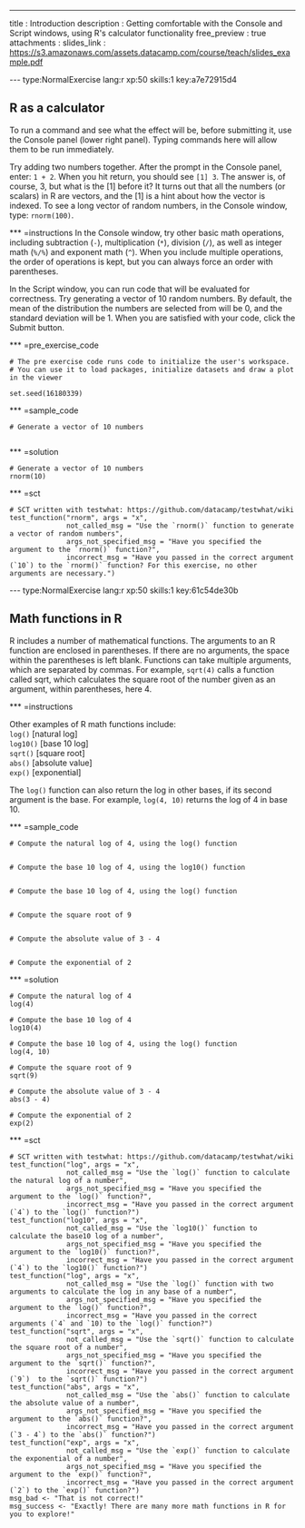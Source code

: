 ---
title         : Introduction
description   : Getting comfortable with the Console and Script windows, using R's calculator functionality
free_preview  : true
attachments   :
  slides_link : https://s3.amazonaws.com/assets.datacamp.com/course/teach/slides_example.pdf

--- type:NormalExercise lang:r xp:50 skills:1 key:a7e72915d4
## R as a calculator

To run a command and see what the effect will be, before submitting it, use the Console panel (lower right panel).
Typing commands here will allow them to be run immediately.


Try adding two numbers together. After the prompt in the Console panel, enter:
` 1 + 2 `.
When you hit return, you should see `[1] 3`.
The answer is, of course, 3, but what is the [1] before it? It turns out that all the numbers (or scalars) in R are vectors, and the [1] is a hint about how the vector is indexed. To see a long vector of random numbers, in the Console window, type: ` rnorm(100) `.


*** =instructions
In the Console window, try other basic math operations, including subtraction (`-`), multiplication (`*`), division (`/`), as well as integer math (`%/%`)
and exponent math (`^`). When you include multiple operations, the order of operations is kept, but you can always force an order with parentheses.

In the Script window, you can run code that will be evaluated for correctness. Try generating a vector of 10 random numbers. By default, the mean of the distribution the numbers are selected from will be 0, and the standard deviation will be 1. When you are satisfied with your code, click the Submit button.



*** =pre_exercise_code
```{r}
# The pre exercise code runs code to initialize the user's workspace.
# You can use it to load packages, initialize datasets and draw a plot in the viewer

set.seed(16180339)
```

*** =sample_code
```{r}
# Generate a vector of 10 numbers


```

*** =solution
```{r}
# Generate a vector of 10 numbers
rnorm(10)

```


*** =sct
```{r}
# SCT written with testwhat: https://github.com/datacamp/testwhat/wiki
test_function("rnorm", args = "x",
              not_called_msg = "Use the `rnorm()` function to generate a vector of random numbers",
              args_not_specified_msg = "Have you specified the argument to the `rnorm()` function?",
              incorrect_msg = "Have you passed in the correct argument (`10`) to the `rnorm()` function? For this exercise, no other arguments are necessary.")
```
--- type:NormalExercise lang:r xp:50 skills:1 key:61c54de30b
## Math functions in R

R includes a number of mathematical functions. The arguments to an R function are enclosed in parentheses. If there are no arguments, the space within the parentheses is left blank. Functions can take multiple arguments, which are separated by commas.
For example, ` sqrt(4) ` calls a function called sqrt, which calculates the square root of the number given as an argument, within parentheses, here 4.

*** =instructions

Other examples of R math functions include: <br/>
 `log()` [natural log] <br/>
 `log10()` [base 10 log] <br/>
 `sqrt()` [square root] <br/>
 `abs()` [absolute value] <br/>
 `exp()` [exponential] <br/>
 

The `log()` function can also return the log in other bases, if its second argument is the base. For example, `log(4, 10)` returns the log of 4 in base 10.



*** =sample_code
```{r}
# Compute the natural log of 4, using the log() function


# Compute the base 10 log of 4, using the log10() function


# Compute the base 10 log of 4, using the log() function


# Compute the square root of 9


# Compute the absolute value of 3 - 4


# Compute the exponential of 2

```

*** =solution
```{r}
# Compute the natural log of 4
log(4)

# Compute the base 10 log of 4
log10(4)

# Compute the base 10 log of 4, using the log() function
log(4, 10)

# Compute the square root of 9
sqrt(9)

# Compute the absolute value of 3 - 4
abs(3 - 4)

# Compute the exponential of 2
exp(2)

```


*** =sct
```{r}
# SCT written with testwhat: https://github.com/datacamp/testwhat/wiki
test_function("log", args = "x",
              not_called_msg = "Use the `log()` function to calculate the natural log of a number",
              args_not_specified_msg = "Have you specified the argument to the `log()` function?",
              incorrect_msg = "Have you passed in the correct argument (`4`) to the `log()` function?")
test_function("log10", args = "x",
              not_called_msg = "Use the `log10()` function to calculate the base10 log of a number",
              args_not_specified_msg = "Have you specified the argument to the `log10()` function?",
              incorrect_msg = "Have you passed in the correct argument (`4`) to the `log10()` function?")
test_function("log", args = "x",
              not_called_msg = "Use the `log()` function with two arguments to calculate the log in any base of a number",
              args_not_specified_msg = "Have you specified the argument to the `log()` function?",
              incorrect_msg = "Have you passed in the correct arguments (`4` and `10) to the `log()` function?")
test_function("sqrt", args = "x",
              not_called_msg = "Use the `sqrt()` function to calculate the square root of a number",
              args_not_specified_msg = "Have you specified the argument to the `sqrt()` function?",
              incorrect_msg = "Have you passed in the correct argument (`9`)  to the `sqrt()` function?")
test_function("abs", args = "x",
              not_called_msg = "Use the `abs()` function to calculate the absolute value of a number",
              args_not_specified_msg = "Have you specified the argument to the `abs()` function?",
              incorrect_msg = "Have you passed in the correct argument (`3 - 4`) to the `abs()` function?")
test_function("exp", args = "x",
              not_called_msg = "Use the `exp()` function to calculate the exponential of a number",
              args_not_specified_msg = "Have you specified the argument to the `exp()` function?",
              incorrect_msg = "Have you passed in the correct argument (`2`) to the `exp()` function?")
msg_bad <- "That is not correct!"
msg_success <- "Exactly! There are many more math functions in R for you to explore!"
```